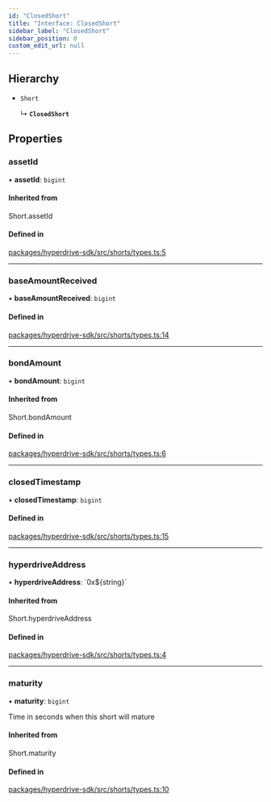 ```yaml
---
id: "ClosedShort"
title: "Interface: ClosedShort"
sidebar_label: "ClosedShort"
sidebar_position: 0
custom_edit_url: null
---
```


## Hierarchy

- `Short`

  ↳ **`ClosedShort`**

## Properties

### assetId

• **assetId**: `bigint`

#### Inherited from

Short.assetId

#### Defined in

[packages/hyperdrive-sdk/src/shorts/types.ts:5](https://github.com/delvtech/hyperdrive-monorepo/blob/3e85835/packages/hyperdrive-sdk/src/shorts/types.ts#L5)

___

### baseAmountReceived

• **baseAmountReceived**: `bigint`

#### Defined in

[packages/hyperdrive-sdk/src/shorts/types.ts:14](https://github.com/delvtech/hyperdrive-monorepo/blob/3e85835/packages/hyperdrive-sdk/src/shorts/types.ts#L14)

___

### bondAmount

• **bondAmount**: `bigint`

#### Inherited from

Short.bondAmount

#### Defined in

[packages/hyperdrive-sdk/src/shorts/types.ts:6](https://github.com/delvtech/hyperdrive-monorepo/blob/3e85835/packages/hyperdrive-sdk/src/shorts/types.ts#L6)

___

### closedTimestamp

• **closedTimestamp**: `bigint`

#### Defined in

[packages/hyperdrive-sdk/src/shorts/types.ts:15](https://github.com/delvtech/hyperdrive-monorepo/blob/3e85835/packages/hyperdrive-sdk/src/shorts/types.ts#L15)

___

### hyperdriveAddress

• **hyperdriveAddress**: \`0x${string}\`

#### Inherited from

Short.hyperdriveAddress

#### Defined in

[packages/hyperdrive-sdk/src/shorts/types.ts:4](https://github.com/delvtech/hyperdrive-monorepo/blob/3e85835/packages/hyperdrive-sdk/src/shorts/types.ts#L4)

___

### maturity

• **maturity**: `bigint`

Time in seconds when this short will mature

#### Inherited from

Short.maturity

#### Defined in

[packages/hyperdrive-sdk/src/shorts/types.ts:10](https://github.com/delvtech/hyperdrive-monorepo/blob/3e85835/packages/hyperdrive-sdk/src/shorts/types.ts#L10)
